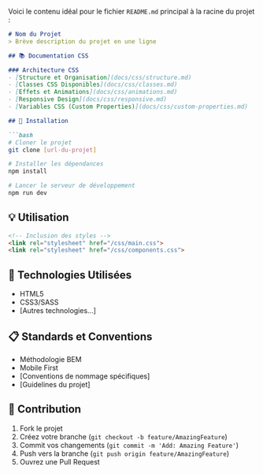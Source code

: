 Voici le contenu idéal pour le fichier `README.md` principal à la racine du projet :

```markdown
# Nom du Projet
> Brève description du projet en une ligne

## 📚 Documentation CSS

### Architecture CSS
- [Structure et Organisation](docs/css/structure.md)
- [Classes CSS Disponibles](docs/css/classes.md)
- [Effets et Animations](docs/css/animations.md)
- [Responsive Design](docs/css/responsive.md)
- [Variables CSS (Custom Properties)](docs/css/custom-properties.md)

## 🚀 Installation

```bash
# Cloner le projet
git clone [url-du-projet]

# Installer les dépendances
npm install

# Lancer le serveur de développement
npm run dev
```

## 💡 Utilisation

```html
<!-- Inclusion des styles -->
<link rel="stylesheet" href="/css/main.css">
<link rel="stylesheet" href="/css/components.css">
```

## 🔧 Technologies Utilisées
- HTML5
- CSS3/SASS
- [Autres technologies...]

## 📋 Standards et Conventions
- Méthodologie BEM
- Mobile First
- [Conventions de nommage spécifiques]
- [Guidelines du projet]


## 🤝 Contribution
1. Fork le projet
2. Créez votre branche (`git checkout -b feature/AmazingFeature`)
3. Commit vos changements (`git commit -m 'Add: Amazing Feature'`)
4. Push vers la branche (`git push origin feature/AmazingFeature`)
5. Ouvrez une Pull Request


```

